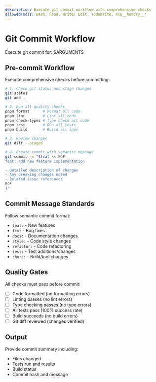 ```yaml
---
description: Execute git commit workflow with comprehensive checks
allowedTools: Bash, Read, Write, Edit, TodoWrite, mcp__memory__*
---
```


# Git Commit Workflow

Execute git commit for: $ARGUMENTS

## Pre-commit Workflow

Execute comprehensive checks before committing:

```bash
# 1. Check git status and stage changes
git status
git add .

# 2. Run all quality checks
pnpm format      # Format all code
pnpm lint        # Lint all code  
pnpm check-types # Type check all code
pnpm test        # Run all tests
pnpm build       # Build all apps

# 3. Review changes
git diff --staged

# 4. Create commit with semantic message
git commit -m "$(cat <<'EOF'
feat: add new feature implementation

- Detailed description of changes
- Any breaking changes noted
- Related issue references
EOF
)"
```

## Commit Message Standards

Follow semantic commit format:
- `feat:` - New features
- `fix:` - Bug fixes  
- `docs:` - Documentation changes
- `style:` - Code style changes
- `refactor:` - Code refactoring
- `test:` - Test additions/changes
- `chore:` - Build/tool changes

## Quality Gates

All checks must pass before commit:
- [ ] Code formatted (no formatting errors)
- [ ] Linting passes (no lint errors)
- [ ] Type checking passes (no type errors)
- [ ] All tests pass (100% success rate)
- [ ] Build succeeds (no build errors)
- [ ] Git diff reviewed (changes verified)

## Output

Provide commit summary including:
- Files changed
- Tests run and results
- Build status
- Commit hash and message